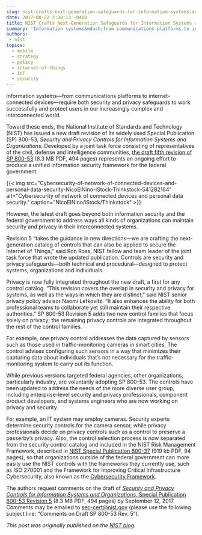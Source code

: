```yaml
---
slug: nist-crafts-next-generation-safeguards-for-information-systems-and-the-internet-of-things
date: 2017-08-22 2:00:13 -0400
title: NIST Crafts Next-Generation Safeguards for Information Systems and the Internet of Things
summary: 'Information systems&mdash;from communications platforms to internet-connected devices&mdash;require both security and privacy safeguards to work successfully and protect users in our increasingly complex and interconnected world. Toward these ends, the National Institute of Standards and Technology (NIST) has issued a new draft revision of its widely used Special Publication (SP) 800-53, Security and Privacy Controls for Information'
authors:
 - nist
topics:
  - mobile
  - strategy
  - policy
  - internet-of-things
  - IoT
  - security
---
```


Information systems—from communications platforms to internet-connected devices—require both security and privacy safeguards to work successfully and protect users in our increasingly complex and interconnected world.

Toward these ends, the National Institute of Standards and Technology (NIST) has issued a new draft revision of its widely used Special Publication (SP) 800-53, _Security and Privacy Controls for Information Systems and Organizations_. Developed by a joint task force consisting of representatives of the civil, defense and intelligence communities, [the draft fifth revision of SP 800-53](http://csrc.nist.gov/publications/drafts/800-53/sp800-53r5-draft.pdf) (8.3 MB PDF, 494 pages) represents an ongoing effort to produce a unified information security framework for the federal government.

{{< img src="Cybersecurity-of-network-of-connected-devices-and-personal-data-security-NicoElNino-iStock-Thinkstock-541282164" alt="Cybersecurity of network of connected devices and personal data security." caption="NicoElNino/iStock/Thinkstock" >}}

However, the latest draft goes beyond both information security and the federal government to address ways all kinds of organizations can maintain security and privacy in their interconnected systems.

Revision 5 “takes the guidance in new directions—we are crafting the next-generation catalog of controls that can also be applied to secure the Internet of Things,” said Ron Ross, NIST fellow and team leader of the joint task force that wrote the updated publication. Controls are security and privacy safeguards—both technical and procedural—designed to protect systems, organizations and individuals.

Privacy is now fully integrated throughout the new draft, a first for any control catalog. “This revision covers the overlap in security and privacy for systems, as well as the ways in which they are distinct,” said NIST senior privacy policy advisor Naomi Lefkovitz. “It also enhances the ability for both professional teams to collaborate yet still maintain their respective authorities.” SP 800-53 Revision 5 adds two new control families that focus solely on privacy; the remaining privacy controls are integrated throughout the rest of the control families.

For example, one privacy control addresses the data captured by sensors such as those used in traffic-monitoring cameras in smart cities. The control advises configuring such sensors in a way that minimizes their capturing data about individuals that’s not necessary for the traffic-monitoring system to carry out its function.

While previous versions targeted federal agencies, other organizations, particularly industry, are voluntarily adopting SP 800-53. The controls have been updated to address the needs of the more diverse user group, including enterprise-level security and privacy professionals, component product developers, and systems engineers who are now working on privacy and security.

For example, an IT system may employ cameras. Security experts determine security controls for the camera sensor, while privacy professionals decide on privacy controls such as a control to preserve a passerby’s privacy. Also, the control selection process is now separated from the security control catalog and included in the NIST Risk Management Framework, described in [NIST Special Publication 800-37](http://csrc.nist.gov/publications/nistpubs/800-37-rev1/sp800-37-rev1-final.pdf) (919 kb PDF, 94 pages), so that organizations outside of the federal government can more easily use the NIST controls with the frameworks they currently use, such as ISO 270001 and the Framework for Improving Critical Infrastructure Cybersecurity, also known as the [Cybersecurity Framework](https://www.nist.gov/cyberframework).

The authors request comments on the draft of [_Security and Privacy Controls for Information Systems and Organizations_, Special Publication 800-53 Revision 5](http://csrc.nist.gov/publications/drafts/800-53/sp800-53r5-draft.pdf) (8.3 MB PDF, 494 pages) by September 12, 2017. Comments may be emailed to [sec-cert@nist.gov](mailto:sec-cert@nist.gov?subject=Comments%20on%20Draft%20SP%20800-53%20Rev.%205) (please use the following subject line: &#8220;Comments on Draft SP 800-53 Rev. 5&#8221;).

_This post was originally published on the [NIST blog](https://www.nist.gov/news-events/news/2017/08/nist-crafts-next-generation-safeguards-information-systems-and-internet)._
